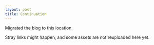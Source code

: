 ```yaml
---
layout: post
title: Continuation
---
```

Migrated the blog to this location.

Stray links might happen, and some assets are not reuploaded here yet.
<h2></h2>      
